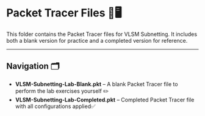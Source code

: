 # Packet Tracer Files 📂🖥️

This folder contains the Packet Tracer files for VLSM Subnetting. It includes both a blank version for practice and a completed version for reference.

---

## Navigation 🗂️


- **VLSM-Subnetting-Lab-Blank.pkt** – A blank Packet Tracer file to perform the lab exercises yourself ✏️  
- **VLSM-Subnetting-Lab-Completed.pkt** – Completed Packet Tracer file with all configurations applied✅  
